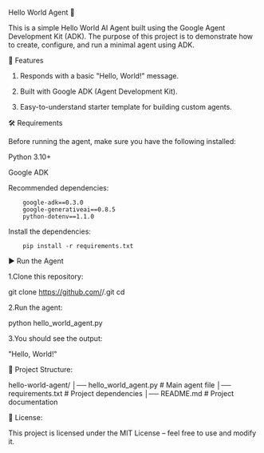 Hello World Agent 🚀

  This is a simple Hello World AI Agent built using the Google Agent Development Kit (ADK).
  The purpose of this project is to demonstrate how to create, configure, and run a minimal agent using ADK.


📌 Features

   1. Responds with a basic "Hello, World!" message.

   2. Built with Google ADK (Agent Development Kit).

   3. Easy-to-understand starter template for building custom agents.


🛠️ Requirements

  Before running the agent, make sure you have the following installed:

  Python 3.10+

  Google ADK

  Recommended dependencies:
 
        google-adk==0.3.0
        google-generativeai==0.8.5
        python-dotenv==1.1.0

Install the dependencies:

        pip install -r requirements.txt


▶️ Run the Agent

1.Clone this repository:

  git clone https://github.com/<your-username>/<your-repo-name>.git
  cd <your-repo-name>

2.Run the agent:

  python hello_world_agent.py

3.You should see the output:

 "Hello, World!"


📂 Project Structure:

   hello-world-agent/
   │── hello_world_agent.py   # Main agent file
   │── requirements.txt       # Project dependencies
   │── README.md              # Project documentation


📜 License:

  This project is licensed under the MIT License – feel free to use and modify it.
